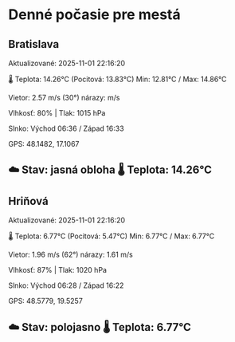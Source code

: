﻿# Denné počasie pre mestá

## Bratislava
Aktualizované: 2025-11-01 22:16:20

🌡️ Teplota: 14.26°C 
(Pocitová: 13.83°C)
Min: 12.81°C / Max: 14.86°C

Vietor: 2.57 m/s    (30°) 
nárazy:  m/s

Vlhkosť: 80% | Tlak: 1015 hPa

Slnko: Východ 06:36 / Západ 16:33

GPS: 48.1482, 17.1067

☁️ Stav: jasná obloha        🌡️ Teplota: 14.26°C
---

## Hriňová
Aktualizované: 2025-11-01 22:16:20

🌡️ Teplota: 6.77°C 
(Pocitová: 5.47°C)
Min: 6.77°C / Max: 6.77°C

Vietor: 1.96 m/s (62°)
nárazy: 1.61 m/s

Vlhkosť: 87% | Tlak: 1020 hPa

Slnko: Východ 06:28 / Západ 16:22

GPS: 48.5779, 19.5257

☁️ Stav: polojasno        🌡️ Teplota: 6.77°C
---

